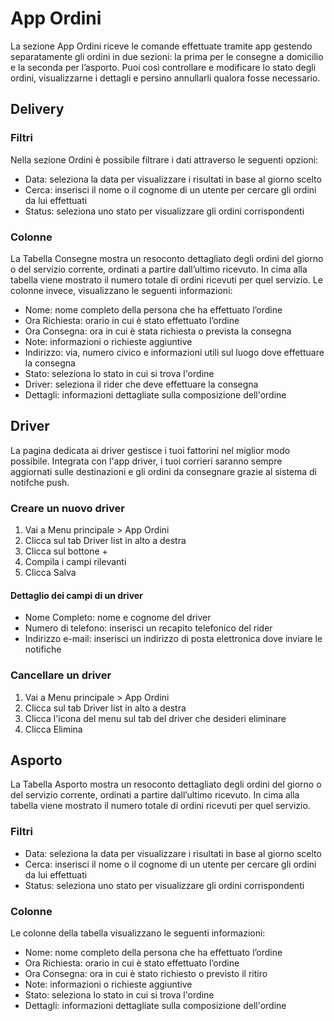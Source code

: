 # App Ordini

La sezione App Ordini riceve le comande effettuate tramite app gestendo separatamente gli ordini in due sezioni: la prima per le consegne a domicilio e la seconda per l’asporto. Puoi così controllare e modificare lo stato degli ordini, visualizzarne i dettagli e persino annullarli qualora fosse necessario.

## Delivery

### Filtri

Nella sezione Ordini è possibile filtrare i dati attraverso le seguenti opzioni:

- Data: seleziona la data per visualizzare i risultati in base al giorno scelto
- Cerca: inserisci il nome o il cognome di un utente per cercare gli ordini da lui effettuati
- Status: seleziona uno stato per visualizzare gli ordini corrispondenti

### Colonne

La Tabella Consegne mostra un resoconto dettagliato degli ordini del giorno o del servizio corrente, ordinati a partire dall’ultimo ricevuto. In cima alla tabella viene mostrato il numero totale di ordini ricevuti per quel servizio. Le colonne invece, visualizzano le seguenti informazioni:

* Nome: nome completo della persona che ha effettuato l’ordine
* Ora Richiesta: orario in cui è stato effettuato l’ordine
* Ora Consegna: ora in cui è stata richiesta o prevista la consegna
* Note: informazioni o richieste aggiuntive
* Indirizzo: via, numero civico e informazioni utili sul luogo dove effettuare la consegna
* Stato: seleziona lo stato in cui si trova l'ordine
* Driver: seleziona il rider che deve effettuare la consegna
* Dettagli: informazioni dettagliate sulla composizione dell'ordine

## Driver

La pagina dedicata ai driver gestisce i tuoi fattorini nel miglior modo possibile. Integrata con l'app driver, i tuoi corrieri saranno sempre aggiornati sulle destinazioni e gli ordini da consegnare grazie al sistema di notifche push.

### Creare un nuovo driver

1. Vai a Menu principale > App Ordini
2. Clicca sul tab Driver list in alto a destra
3. Clicca sul bottone +
4. Compila i campi rilevanti
5. Clicca Salva

#### Dettaglio dei campi di un driver

* Nome Completo: nome e cognome del driver
* Numero di telefono: inserisci un recapito telefonico del rider
* Indirizzo e-mail: inserisci un indirizzo di posta elettronica dove inviare le notifiche

### Cancellare un driver

1. Vai a Menu principale > App Ordini
2. Clicca sul tab Driver list in alto a destra
3. Clicca l'icona del menu sul tab del driver che desideri eliminare
4. Clicca Elimina

## Asporto

La Tabella Asporto mostra un resoconto dettagliato degli ordini del giorno o del servizio corrente, ordinati a partire dall’ultimo ricevuto. In cima alla tabella viene mostrato il numero totale di ordini ricevuti per quel servizio. 

### Filtri

- Data: seleziona la data per visualizzare i risultati in base al giorno scelto
- Cerca: inserisci il nome o il cognome di un utente per cercare gli ordini da lui effettuati
- Status: seleziona uno stato per visualizzare gli ordini corrispondenti

### Colonne 

Le colonne della tabella visualizzano le seguenti informazioni:

* Nome: nome completo della persona che ha effettuato l’ordine
* Ora Richiesta: orario in cui è stato effettuato l’ordine
* Ora Consegna: ora in cui è stato richiesto o previsto il ritiro
* Note: informazioni o richieste aggiuntive
* Stato: seleziona lo stato in cui si trova l'ordine
* Dettagli: informazioni dettagliate sulla composizione dell'ordine
